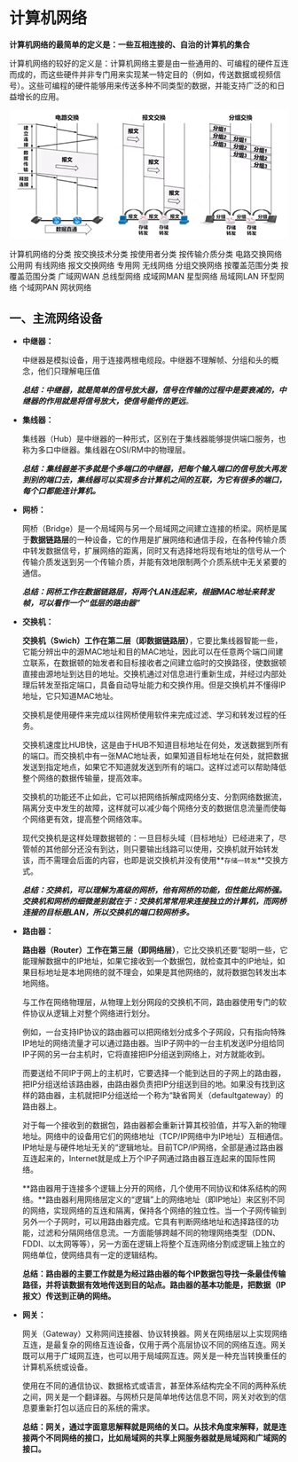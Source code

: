# 计算机网络

**计算机网络的最简单的定义是：一些互相连接的、自治的计算机的集合**

计算机网络的较好的定义是：计算机网络主要是由一些通用的、可编程的硬件互连而成的，而这些硬件并非专门用来实现某一特定目的（例如，传送数据或视频信号）。这些可编程的硬件能够用来传送多种不同类型的数据，并能支持广泛的和日益增长的应用。

![image-20240117233612600](https://github.com/Aerlany/Images-of-mine/raw/main/PicGo/image-20240117233612600.png)

计算机网络的分类
  按交换技术分类                  按使用者分类                  按传输介质分类
     电路交换网络                                公用网                                    有线网络
     报文交换网络                                专用网                                    无线网络
     分组交换网络
  按覆盖范围分类                按覆盖范围分类
    广域网WAN                                 总线型网络
     成域网MAN                                 星型网络
     局域网LAN                                  环型网络
    个域网PAN                             网状网络

## 一、主流网络设备

- **中继器：**

  中继器是模拟设备，用于连接两根电缆段。中继器不理解帧、分组和头的概念，他们只理解电压值

  ***总结：中继器，就是简单的信号放大器，信号在传输的过程中是要衰减的，中继器的作用就是将信号放大，使信号能传的更远**。*

  

- **集线器：** 

  集线器（Hub）是中继器的一种形式，区别在于集线器能够提供端口服务，也称为多口中继器。集线器在OSI/RM中的物理层。

  ***总结：集线器差不多就是个多端口的中继器，把每个输入端口的信号放大再发到别的端口去，集线器可以实现多台计算机之间的互联，为它有很多的端口，每个口都能连计算机。***

  

- **网桥：**

  网桥（Bridge）是一个局域网与另一个局域网之间建立连接的桥梁。网桥是属于**数据链路层**的一种设备，它的作用是扩展网络和通信手段，在各种传输介质中转发数据信号，扩展网络的距离，同时又有选择地将现有地址的信号从一个传输介质发送到另一个传输介质，并能有效地限制两个介质系统中无关紧要的通信。

  ***总结：网桥工作在数据链路层，将两个LAN连起来，根据MAC地址来转发帧，可以看作一个“低层的路由器”***

  

- **交换机：**

  **交换机（Swich）工作在第二层（即数据链路层）**，它要比集线器智能一些，它能分辨出中的源MAC地址和目的MAC地址，因此可以在任意两个端口间建立联系，在数据顿的始发者和目标接收者之间建立临时的交换路径，使数据顿直接由源地址到达目的地址。交换机通过对信息进行重新生成，并经过内部处理后转发至指定端口，具备自动导址能力和交换作用。但是交换机并不懂得IP地址，它只知道MAC地址。

  交换机是使用硬件来完成以往网桥使用软件来完成过滤、学习和转发过程的任务。

  交换机速度比HUB快，这是由于HUB不知道目标地址在何处，发送数据到所有的端口。而交换机中有一张MAC地址表，如果知道目标地址在何处，就把数据发送到指定地点，如果它不知道就发送到所有的端口。这样过滤可以帮助降低整个网络的数据传输量，提高效率。

  交换机的功能还不止如此，它可以把网络拆解成网络分支、分割网络数据流，隔离分支中发生的故障，这样就可以减少每个网络分支的数据信息流量而使每个网络更有效，提高整个网络效率。

  现代交换机是这样处理数据顿的：一旦目标头域（目标地址）已经进来了，尽管帧的其他部分还没有到达，则只要输出线路可以使用，交换机就开始转发该，而不需理会后面的内容，也即是说交换机并没有使用**`存储一转发`**交换方式。

  ***总结：交换机，可以理解为高级的网桥，他有网桥的功能，但性能比网桥强。交换机和网桥的细微差别就在于：交换机常常用来连接独立的计算机，而网桥连接的目标是LAN，所以交换机的端口较网桥多。***

- **路由器：**

  **路由器（Router）工作在第三层（即网络层）**，它比交换机还要“聪明一些，它能理解数据中的IP地址，如果它接收到一个数据包，就检查其中的IP地址，如果目标地址是本地网络的就不理会，如果是其他网络的，就将数据包转发出本地网络。

  与工作在网络物理层，从物理上划分网段的交换机不同，路由器使用专门的软件协议从逻辑上对整个网络进行划分。

  例如，一台支持IP协议的路由器可以把网络划分成多个子网段，只有指向特殊IP地址的网络流量才可以通过路由器。当IP子网中的一台主机发送IP分组给同IP子网的另一台主机时，它将直接把IP分组送到网络上，对方就能收到。

  而要送给不同IP于网上的主机时，它要选择一个能到达目的子网上的路由器，把IP分组送给该路由器，由路由器负责把IP分组送到目的地。如果没有找到这样的路由器，主机就把IP分组送给一个称为“缺省网关（defaultgateway）的路由器上。

  对于每一个接收到的数据包，路由器都会重新计算其校验值，并写入新的物理地址。网络中的设备用它们的网络地址（TCP/IP网络中为IP地址）互相通信。IP地址是与硬件地址无关的“逻辑地址。目前TCP/IP网络，全部是通过路由器互连起来的，Internet就是成上万个IP子网通过路由器互连起来的国际性网络。

  **路由器用于连接多个逻辑上分开的网络，几个使用不同协议和体系结构的网络。**路由器利用网络层定义的“逻辑”上的网络地址（即IP地址）来区别不同的网络，实现网络的互连和隔离，保持各个网络的独立性。当一个子网传输到另外一个子网时，可以用路由器完成。它具有判断网络地址和选择路径的功能，过滤和分隔网络信息流。一方面能够跨越不同的物理网络类型（DDN、FDDI、以太网等等），另一方面在逻辑上将整个互连网络分割成逻辑上独立的网络单位，使网络具有一定的逻辑结构。

  **总结：路由器的主要工作就是为经过路由器的每个IP数据包导找一条最佳传输路径，并将该数据有效地传送到目的站点。路由器的基本功能是，把数据（IP报文）传送到正确的网络。**

- **网关：**

  网关（Gateway）又称网间连接器、协议转换器。网关在网络层以上实现网络互连，是最复杂的网络互连设备，仅用于两个高层协议不同的网络互连。网关既可以用于广域网互连，也可以用于局域网互连。网关是一种充当转换重任的计算机系统或设备。

  使用在不同的通信协议、数据格式或语言，甚至体系结构完全不同的两种系统之间，网关是一个翻译器。与网桥只是简单地传达信息不同，网关对收到的信息要重新打包以适应日的系统的需求。

  **总结：网关，通过字面意思解释就是网络的关口。从技术角度来解释，就是连接两个不同网络的接口，比如局域网的共享上网服务器就是局域网和广域网的接口。**

​	
